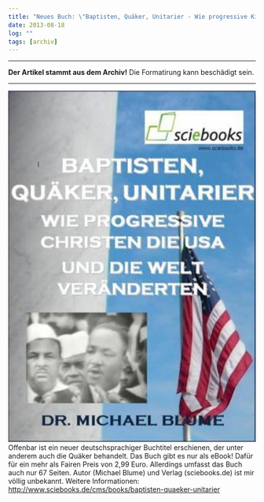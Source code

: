 ```yaml
---
title: "Neues Buch: \"Baptisten, Quäker, Unitarier - Wie progressive Kirchen die USA und die Welt veränderten\""
date: 2013-08-18
log: ""
tags: [archiv]
---
```

<hr><b>Der Artikel stammt aus dem Archiv!</b> Die Formatirung kann beschädigt sein.<hr>

![quaker_unitarier.jpg](quaker_unitarier.jpg)
Offenbar ist ein neuer deutschsprachiger Buchtitel erschienen, der unter anderem auch die Quäker behandelt. Das Buch gibt es nur als eBook! Dafür für ein mehr als Fairen Preis von 2,99 Euro. Allerdings umfasst das Buch auch nur  67 Seiten. Autor (Michael Blume) und Verlag (sciebooks.de) ist mir völlig unbekannt. Weitere Informationen: http://www.sciebooks.de/cms/books/baptisten-quaeker-unitarier </p>
<!--break-->

